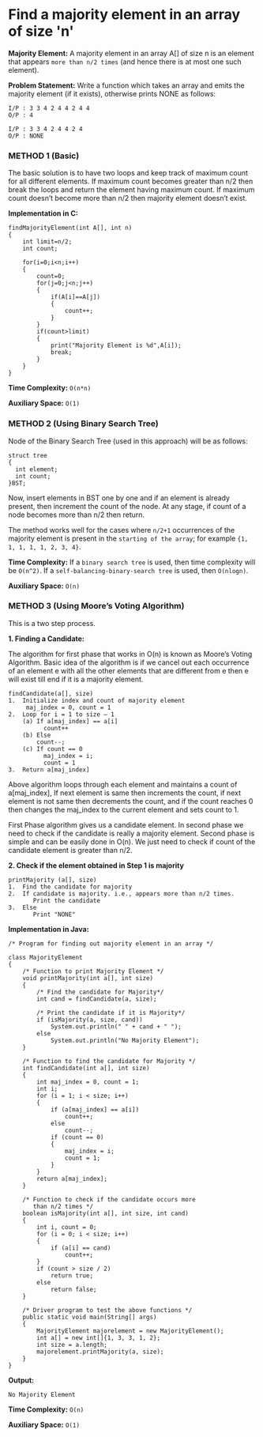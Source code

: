 # Find a majority element in an array of size 'n'

**Majority Element:** A majority element in an array A[] of size n is an element that appears `more than n/2 times` (and hence there is at most one such element).

**Problem Statement:** Write a function which takes an array and emits the majority element (if it exists), otherwise prints NONE as follows:

```
I/P : 3 3 4 2 4 4 2 4 4
O/P : 4 

I/P : 3 3 4 2 4 4 2 4
O/P : NONE
```

### METHOD 1 (Basic)

The basic solution is to have two loops and keep track of maximum count for all different elements. If maximum count becomes greater than n/2 then break the loops and return the element having maximum count. If maximum count doesn’t become more than n/2 then majority element doesn’t exist.

**Implementation in C:**

```
findMajorityElement(int A[], int n)
{
	int limit=n/2;
	int count;
	
	for(i=0;i<n;i++)
	{
		count=0;
		for(j=0;j<n;j++)
		{
			if(A[i]==A[j])
			{
				count++;
			}
		}
		if(count>limit)
		{
			print("Majority Element is %d",A[i]);
			break;
		}
	}
}
```

**Time Complexity:** `O(n*n)`

**Auxiliary Space:** `O(1)`

### METHOD 2 (Using Binary Search Tree)

Node of the Binary Search Tree (used in this approach) will be as follows:

```
struct tree
{
  int element;
  int count;
}BST;
```

Now, insert elements in BST one by one and if an element is already present, then increment the count of the node. At any stage, if count of a node becomes more than n/2 then return.

The method works well for the cases where `n/2+1` occurrences of the majority element is present in the `starting of the array`; for example `{1, 1, 1, 1, 1, 2, 3, 4}`.

**Time Complexity:** If a `binary search tree` is used, then time complexity will be `O(n^2)`. If a `self-balancing-binary-search tree` is used, then `O(nlogn)`.

**Auxiliary Space:** `O(n)`

### METHOD 3 (Using Moore’s Voting Algorithm)

This is a two step process.

**1. Finding a Candidate:**

The algorithm for first phase that works in O(n) is known as Moore’s Voting Algorithm. Basic idea of the algorithm is if we cancel out each occurrence of an element e with all the other elements that are different from e then e will exist till end if it is a majority element.

```
findCandidate(a[], size)
1.  Initialize index and count of majority element
     maj_index = 0, count = 1
2.  Loop for i = 1 to size – 1
    (a) If a[maj_index] == a[i]
          count++
    (b) Else
        count--;
    (c) If count == 0
          maj_index = i;
          count = 1
3.  Return a[maj_index]
```

Above algorithm loops through each element and maintains a count of a[maj_index], If next element is same then increments the count, if next element is not same then decrements the count, and if the count reaches 0 then changes the maj_index to the current element and sets count to 1.

First Phase algorithm gives us a candidate element. In second phase we need to check if the candidate is really a majority element. Second phase is simple and can be easily done in O(n). We just need to check if count of the candidate element is greater than n/2.

**2. Check if the element obtained in Step 1 is majority**

```
printMajority (a[], size)
1.  Find the candidate for majority
2.  If candidate is majority. i.e., appears more than n/2 times.
       Print the candidate
3.  Else
       Print "NONE"
```

**Implementation in Java:**

```
/* Program for finding out majority element in an array */
 
class MajorityElement 
{
    /* Function to print Majority Element */
    void printMajority(int a[], int size) 
    {
        /* Find the candidate for Majority*/
        int cand = findCandidate(a, size);
 
        /* Print the candidate if it is Majority*/
        if (isMajority(a, size, cand))
            System.out.println(" " + cand + " ");
        else
            System.out.println("No Majority Element");
    }
 
    /* Function to find the candidate for Majority */
    int findCandidate(int a[], int size) 
    {
        int maj_index = 0, count = 1;
        int i;
        for (i = 1; i < size; i++) 
        {
            if (a[maj_index] == a[i])
                count++;
            else
                count--;
            if (count == 0)
            {
                maj_index = i;
                count = 1;
            }
        }
        return a[maj_index];
    }
 
    /* Function to check if the candidate occurs more
       than n/2 times */
    boolean isMajority(int a[], int size, int cand) 
    {
        int i, count = 0;
        for (i = 0; i < size; i++) 
        {
            if (a[i] == cand)
                count++;
        }
        if (count > size / 2) 
            return true;
        else
            return false;
    }
 
    /* Driver program to test the above functions */
    public static void main(String[] args) 
    {
        MajorityElement majorelement = new MajorityElement();
        int a[] = new int[]{1, 3, 3, 1, 2};
        int size = a.length;
        majorelement.printMajority(a, size);
    }
}
```

**Output:**

```
No Majority Element
```
 
**Time Complexity:** `O(n)`

**Auxiliary Space:** `O(1)`